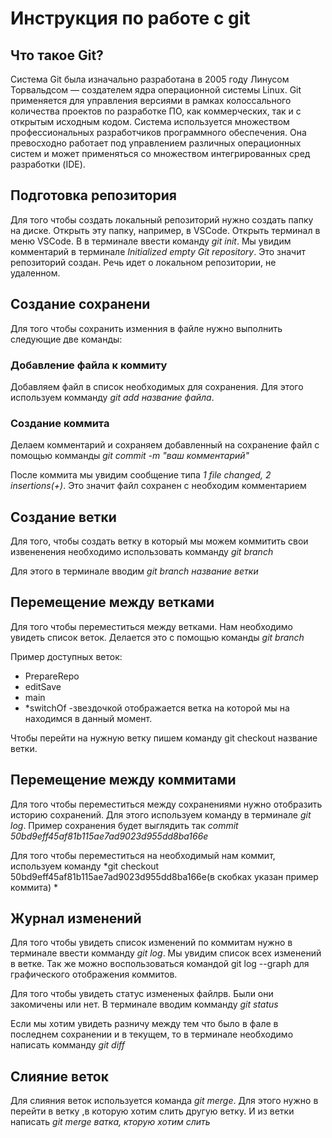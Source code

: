 # Инструкция по работе с git

## Что такое Git?

Система Git была изначально разработана в 2005 году Линусом Торвальдсом — создателем ядра операционной системы Linux. Git применяется для управления версиями в рамках колоссального количества проектов по разработке ПО, как коммерческих, так и с открытым исходным кодом. Система используется множеством профессиональных разработчиков программного обеспечения. Она превосходно работает под управлением различных операционных систем и может применяться со множеством интегрированных сред разработки (IDE).

## Подготовка репозитория 

Для того чтобы создать локальный репозиторий нужно создать папку на диске. Открыть эту папку, например, в VSCode. Открыть терминал в меню VSCode. B в терминале ввести команду *git init*. Мы увидим комментарий в терминале *Initialized empty Git repository*. Это значит репозиторий создан.
Речь идет о локальном репозитории, не удаленном. 

## Создание сохранени

Для того чтобы сохранить изменния в файле нужно выполнить следующие две команды:

### Добавление файла к коммиту

Добавляем файл в список необходимых для сохранения. Для этого используем комманду *git add название файла*. 

### Создание коммита

Делаем комментарий и сохраняем добавленный на сохранение файл с помощью комманды *git commit -m "ваш комментарий"*

После коммита мы увидим сообщение типа *1 file changed, 2 insertions(+)*. Это значит файл сохранен с необходим комментарием

## Создание ветки

Для того, чтобы создать ветку в который мы можем коммитить свои извененения необходимо использовать комманду *git branch*

Для этого в терминале вводим *git branch название ветки*

## Перемещение между ветками
Для того чтобы переместиться между ветками. Нам необходимо увидеть список веток. Делается это с помощью команды *git branch*

Пример доступных веток:

* PrepareRepo
 * editSave
  * main
* *switchOf -звездочкой отображается ветка на которой мы на находимся в данный момент.

Чтобы перейти на нужную ветку пишем команду git checkout название ветки.

## Перемещение между коммитами

Для того чтобы переместиться между сохранениями нужно отобразить историю сохранений. Для этого используем команду в терминале *git log*. Пример сохранения будет выглядить так *commit 50bd9eff45af81b115ae7ad9023d955dd8ba166e*

Для того чтобы переместиться на необходимый нам коммит, используем команду *git checkout 50bd9eff45af81b115ae7ad9023d955dd8ba166e(в скобках указан пример коммита) *

## Журнал изменений

Для того чтобы увидеть список изменений по коммитам нужно в терминале ввести комманду *git log*. Мы увидим список всех изменений в ветке.
Так же можно воспользоваться командой git log --graph для графического отображения коммитов.

Для того чтобы увидеть статус измененых файлрв. Были они закомичены или нет. В терминале вводим комманду *git status*

Если мы хотим увидеть разничу между тем что было в фале в последнем сохранении и в текущем, то в терминале необходимо написать комманду *git diff*

## Слияние веток

Для слияния веток используется команда *git merge*. Для этого нужно в перейти в ветку ,в которую хотим слить другую ветку.
И из ветки написать *git merge ватка, кторую хотим слить*

